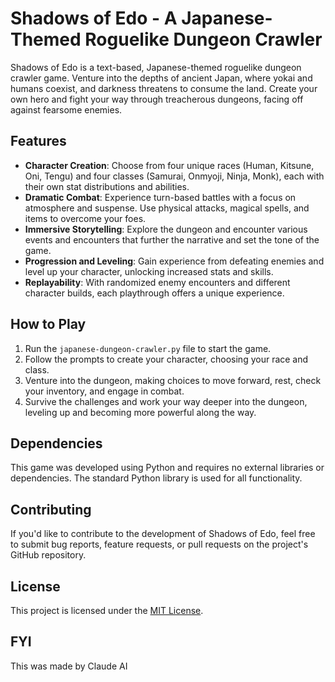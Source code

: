 # Shadows of Edo - A Japanese-Themed Roguelike Dungeon Crawler

Shadows of Edo is a text-based, Japanese-themed roguelike dungeon crawler game. Venture into the depths of ancient Japan, where yokai and humans coexist, and darkness threatens to consume the land. Create your own hero and fight your way through treacherous dungeons, facing off against fearsome enemies.

## Features

- **Character Creation**: Choose from four unique races (Human, Kitsune, Oni, Tengu) and four classes (Samurai, Onmyoji, Ninja, Monk), each with their own stat distributions and abilities.
- **Dramatic Combat**: Experience turn-based battles with a focus on atmosphere and suspense. Use physical attacks, magical spells, and items to overcome your foes.
- **Immersive Storytelling**: Explore the dungeon and encounter various events and encounters that further the narrative and set the tone of the game.
- **Progression and Leveling**: Gain experience from defeating enemies and level up your character, unlocking increased stats and skills.
- **Replayability**: With randomized enemy encounters and different character builds, each playthrough offers a unique experience.

## How to Play

1. Run the `japanese-dungeon-crawler.py` file to start the game.
2. Follow the prompts to create your character, choosing your race and class.
3. Venture into the dungeon, making choices to move forward, rest, check your inventory, and engage in combat.
4. Survive the challenges and work your way deeper into the dungeon, leveling up and becoming more powerful along the way.

## Dependencies

This game was developed using Python and requires no external libraries or dependencies. The standard Python library is used for all functionality.

## Contributing

If you'd like to contribute to the development of Shadows of Edo, feel free to submit bug reports, feature requests, or pull requests on the project's GitHub repository.

## License

This project is licensed under the [MIT License](LICENSE).

## FYI

This was made by Claude AI